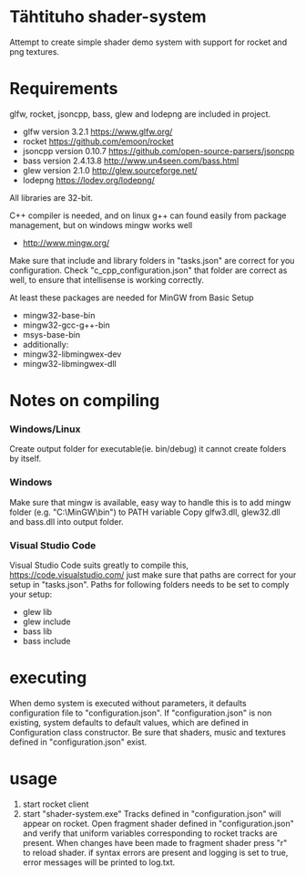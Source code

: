 # Tähtituho shader-system
Attempt to create simple shader demo system with support for rocket and png textures. 

# Requirements
glfw, rocket, jsoncpp, bass, glew and lodepng are included in project.

- glfw version 3.2.1 https://www.glfw.org/
- rocket https://github.com/emoon/rocket
- jsoncpp version 0.10.7 https://github.com/open-source-parsers/jsoncpp
- bass version 2.4.13.8 http://www.un4seen.com/bass.html
- glew version 2.1.0 http://glew.sourceforge.net/
- lodepng https://lodev.org/lodepng/

All libraries are 32-bit.

C++ compiler is needed, and on linux g++ can found easily from package management, but on windows mingw works well
- http://www.mingw.org/
 
Make sure that include and library folders in "tasks.json" are correct for you configuration. Check "c_cpp_configuration.json" that folder are correct as well, to ensure that intellisense is working correctly.

At least these packages are needed for MinGW from Basic Setup
- mingw32-base-bin
- mingw32-gcc-g++-bin
- msys-base-bin
- additionally:
 - mingw32-libmingwex-dev
 - mingw32-libmingwex-dll
  
# Notes on compiling
### Windows/Linux
Create output folder for executable(ie. bin/debug) it cannot create folders by itself.

### Windows
Make sure that mingw is available, easy way to handle this is to add mingw folder (e.g. "C:\MinGW\bin") to PATH variable
Copy glfw3.dll, glew32.dll and bass.dll into output folder.

### Visual Studio Code
Visual Studio Code suits greatly to compile this, https://code.visualstudio.com/ just make sure that paths are correct for your setup in "tasks.json". Paths for following folders needs to be set to comply your setup:
- glew lib 
- glew include
- bass lib
- bass include

# executing
When demo system is executed without parameters, it defaults configuration file to "configuration.json".
If "configuration.json" is non existing, system defaults to default values, which are defined in Configuration class constructor.
Be sure that shaders, music and textures defined in "configuration.json" exist.

# usage
1. start rocket client
2. start "shader-system.exe"
Tracks defined in "configuration.json" will appear on rocket. Open fragment shader defined in "configuration.json" and verify that uniform variables corresponding to rocket tracks are present. When changes have been made to fragment shader press "r" to reload shader. if syntax errors are present and logging is set to true, error messages will be printed to log.txt. 
